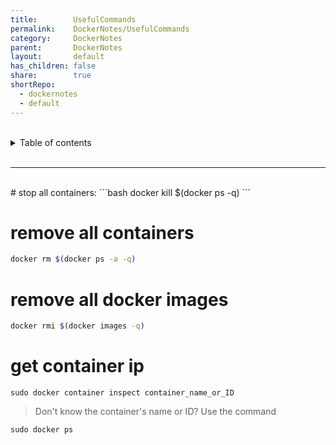 ```yaml
---
title:        UsefulCommands
permalink:    DockerNotes/UsefulCommands
category:     DockerNotes
parent:       DockerNotes
layout:       default
has_children: false
share:        true
shortRepo:
  - dockernotes
  - default          
---
```



<br/>          

<details markdown="block">                
<summary>                
Table of contents                
</summary>                
{: .text-delta }                
1. TOC                
{:toc}                
</details>                

<br/>                

***                

<br/>
# stop all containers:
```bash 
docker kill $(docker ps -q)
```

# remove all containers

```bash
docker rm $(docker ps -a -q)
```

# remove all docker images

```bash
docker rmi $(docker images -q)
```

# get container ip

```shell
sudo docker container inspect container_name_or_ID
```

> Don't know the container's name or ID? Use the command

```shell
sudo docker ps
```